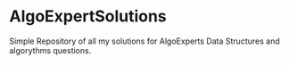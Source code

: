 # AlgoExpertSolutions
Simple Repository of all my solutions for AlgoExperts Data Structures and algorythms questions.
